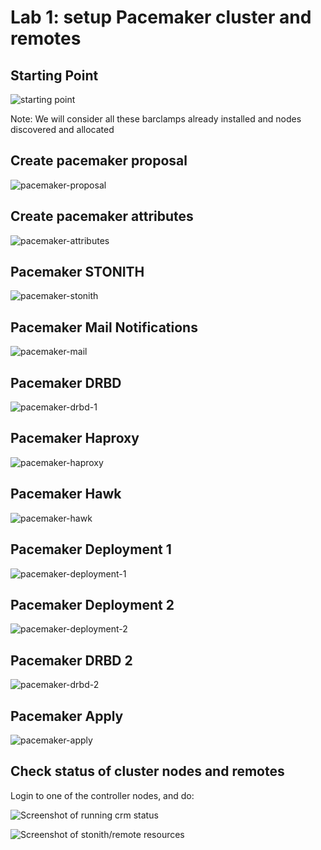 <!-- .slide: data-state="section-break" id="lab-1" data-menu-title="Lab 1: cluster setup" -->
# Lab 1: setup Pacemaker cluster and remotes


<!-- .slide: data-state="normal" id="starting-point" data-menu-title="Starting Point" -->
## Starting Point

<img class="full-height" alt="starting point" data-src="images/hands-on/01-starting-point.png" />

Note:
We will consider all these barclamps already installed and nodes discovered and allocated


<!-- .slide: data-state="normal" id="pacemaker-proposal" data-menu-title="Pacemaker Proposal" -->
## Create pacemaker proposal

<img class="full-slide" alt="pacemaker-proposal" data-src="images/hands-on/02-create-pacemaker-proposal.png" />


<!-- .slide: data-state="normal" id="pacemaker-attributes" data-menu-title="Pacemaker attributes" -->
## Create pacemaker attributes

<img class="full-slide" alt="pacemaker-attributes" data-src="images/hands-on/03-pacemaker-attributes.png" />


<!-- .slide: data-state="normal" id="pacemaker-stonith" data-menu-title="Pacemaker STONITH" -->
## Pacemaker STONITH

<img class="full-slide" alt="pacemaker-stonith" data-src="images/hands-on/04-pacemaker-stonith.png" />


<!-- .slide: data-state="normal" id="pacemaker-mail" data-menu-title="Pacemaker Mail Notifications" -->
## Pacemaker Mail Notifications

<img class="full-slide" alt="pacemaker-mail" data-src="images/hands-on/05-pacemaker-mail-notifications.png" />


<!-- .slide: data-state="normal" id="pacemaker-drbd-1" data-menu-title="Pacemaker DRBD" -->
## Pacemaker DRBD

<img class="full-slide" alt="pacemaker-drbd-1" data-src="images/hands-on/06-pacemaker-drbd-1.png" />


<!-- .slide: data-state="normal" id="pacemaker-haproxy" data-menu-title="Pacemaker Haproxy" -->
## Pacemaker Haproxy

<img class="full-slide" alt="pacemaker-haproxy" data-src="images/hands-on/07-pacemaker-haproxy.png" />


<!-- .slide: data-state="normal" id="pacemaker-hawk" data-menu-title="Pacemaker Hawk" -->
## Pacemaker Hawk

<img class="full-slide" alt="pacemaker-hawk" data-src="images/hands-on/08-pacemaker-hawk.png" />


<!-- .slide: data-state="normal" id="pacemaker-deployment-1" data-menu-title="Pacemaker Deployment 1" -->
## Pacemaker Deployment 1

<img class="full-slide" alt="pacemaker-deployment-1" data-src="images/hands-on/09-pacemaker-deployment-1.png" />


<!-- .slide: data-state="normal" id="pacemaker-deployment-2" data-menu-title="Pacemaker Deployment 2" -->
## Pacemaker Deployment 2

<img class="full-slide" alt="pacemaker-deployment-2" data-src="images/hands-on/10-pacemaker-deployment-2.png" />


<!-- .slide: data-state="normal" id="pacemaker-drbd-2" data-menu-title="Pacemaker DRBD 2" -->
## Pacemaker DRBD 2

<img class="full-slide" alt="pacemaker-drbd-2" data-src="images/hands-on/11-pacemaker-drbd-2.png" />


<!-- .slide: data-state="normal" id="pacemaker-apply" data-menu-title="Pacemaker Apply" -->
## Pacemaker Apply

<img class="full-slide" alt="pacemaker-apply" data-src="images/hands-on/12-pacemaker-apply.png" />


<!-- .slide: data-state="normal" id="crm-nodes-status" data-menu-title="Check nodes status" -->
## Check status of cluster nodes and remotes

Login to one of the controller nodes, and do:

<img class="full-slide" alt="Screenshot of running crm status"
     data-src="images/hands-on/30-crm-status-1.png" />

<img class="full-slide" alt="Screenshot of stonith/remote resources"
     data-src="images/hands-on/31-crm-status-2.png" />
